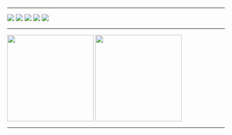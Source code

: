 <!-- Banner -->
<!-- <a href="https://niel-conradie.github.io/">
  <img src="https://github.com/niel-conradie/niel-conradie/raw/main/images/banner.jpg" width="100%" height="225px">
</a>

--- -->

---

<!-- Python -->
<picture>
  <source
    srcset="https://img.shields.io/badge/Python-0d1117?style=for-the-badge&logo=python&logoColor=0d1117?"
    media="(prefers-color-scheme: dark)"
  />
  <source
    srcset="https://img.shields.io/badge/Python-ffffff?style=for-the-badge&logo=python&logoColor=0d1117?"
    media="(prefers-color-scheme: light), (prefers-color-scheme: no-preference)"
  />
  <img src="#" />
</picture>
<!-- HTML -->
<picture>
  <source
    srcset="https://img.shields.io/badge/HTML-0d1117?style=for-the-badge&logo=html5&logoColor=e34f26"
    media="(prefers-color-scheme: dark)"
  />
  <source
    srcset="https://img.shields.io/badge/HTML-ffffff?style=for-the-badge&logo=html5&logoColor=e34f26"
    media="(prefers-color-scheme: light), (prefers-color-scheme: no-preference)"
  />
  <img src="#" />
</picture>
<!-- CSS -->
<picture>
  <source
    srcset="https://img.shields.io/badge/CSS-0d1117?style=for-the-badge&logo=css3&logoColor=1572b6"
    media="(prefers-color-scheme: dark)"
  />
  <source
    srcset="https://img.shields.io/badge/CSS-ffffff?style=for-the-badge&logo=css3&logoColor=1572b6"
    media="(prefers-color-scheme: light), (prefers-color-scheme: no-preference)"
  />
  <img src="#" />
</picture>
<!-- Sass -->
<picture>
  <source
    srcset="https://img.shields.io/badge/Sass-0d1117?style=for-the-badge&logo=sass&logoColor=cc6699"
    media="(prefers-color-scheme: dark)"
  />
  <source
    srcset="https://img.shields.io/badge/Sass-ffffff?style=for-the-badge&logo=sass&logoColor=cc6699"
    media="(prefers-color-scheme: light), (prefers-color-scheme: no-preference)"
  />
  <img src="#" />
</picture>
<!-- JavaScript -->
<picture>
  <source
    srcset="https://img.shields.io/badge/JavaScript-0d1117?style=for-the-badge&logo=javascript&logoColor=f7df1e"
    media="(prefers-color-scheme: dark)"
  />
  <source
    srcset="https://img.shields.io/badge/JavaScript-ffffff?style=for-the-badge&logo=javascript&logoColor=f7df1e"
    media="(prefers-color-scheme: light), (prefers-color-scheme: no-preference)"
  />
  <img src="#" />
</picture>

<!-- <p align="center">
  <img src="https://raw.githubusercontent.com/danielcranney/readme-generator/main/public/icons/skills/html5-colored.svg" width="36" height="36" alt="HTML5" />
  <img src="https://raw.githubusercontent.com/danielcranney/readme-generator/main/public/icons/skills/css3-colored.svg" width="36" height="36" alt="CSS3" />
  <img src="https://raw.githubusercontent.com/danielcranney/readme-generator/main/public/icons/skills/javascript-colored.svg" width="36" height="36" alt="JavaScript" />
  <img src="https://raw.githubusercontent.com/danielcranney/readme-generator/main/public/icons/skills/typescript-colored.svg" width="36" height="36" alt="TypeScript" />
  <img src="https://raw.githubusercontent.com/danielcranney/readme-generator/main/public/icons/skills/git-colored.svg" width="36" height="36" alt="Git" />
  <img src="https://raw.githubusercontent.com/danielcranney/readme-generator/main/public/icons/skills/tailwindcss-colored.svg" width="36" height="36" alt="TailwindCSS" />
  <img src="https://raw.githubusercontent.com/danielcranney/readme-generator/main/public/icons/skills/vite-colored.svg" width="36" height="36" alt="Vite" />
  <img src="https://raw.githubusercontent.com/danielcranney/readme-generator/main/public/icons/skills/react-colored.svg" width="36" height="36" alt="React" />
  <img src="https://raw.githubusercontent.com/danielcranney/readme-generator/main/public/icons/skills/redux-colored.svg" width="36" height="36" alt="Redux" />
  <img src="https://raw.githubusercontent.com/danielcranney/readme-generator/main/public/icons/skills/nextjs-colored-dark.svg" width="36" height="36" alt="NextJs" />
  <img src="https://raw.githubusercontent.com/danielcranney/readme-generator/main/public/icons/skills/python-colored.svg" width="36" height="36" alt="Python" />
</p> -->

---

<!-- Github Stats -->
<picture>
  <source
    srcset="https://github-readme-stats.vercel.app/api?username=niel-conradie&theme=transparent&title_color=f0f6fc&text_color=f0f6fc&border_color=30363d"
    media="(prefers-color-scheme: dark)"
  />
  <source
    srcset="https://github-readme-stats.vercel.app/api?username=niel-conradie&theme=transparent&title_color=1f2328&text_color=1f2328&border_color=d0d7de"
    media="(prefers-color-scheme: light), (prefers-color-scheme: no-preference)"
  />
  <img height="200px" align="center" src="https://github-readme-stats.vercel.app/api?username=niel-conradie" />
</picture>

<!-- Top Languages -->
<picture>
  <source
    srcset="https://github-readme-stats.vercel.app/api/top-langs/?username=niel-conradie&theme=transparent&layout=compact&langs_count=8&card_width=320&title_color=f0f6fc&text_color=f0f6fc&border_color=30363d"
    media="(prefers-color-scheme: dark)"
  />
  <source
    srcset="https://github-readme-stats.vercel.app/api/top-langs/?username=niel-conradie&theme=transparent&layout=compact&langs_count=8&card_width=320&title_color=1f2328&text_color=1f2328&border_color=d0d7de"
    media="(prefers-color-scheme: light), (prefers-color-scheme: no-preference)"
  />
  <img height="200px" align="center" src="https://github-readme-stats.vercel.app/api/top-langs?username=niel-conradie&layout=compact&langs_count=8&card_width=320" />
</picture>

---
